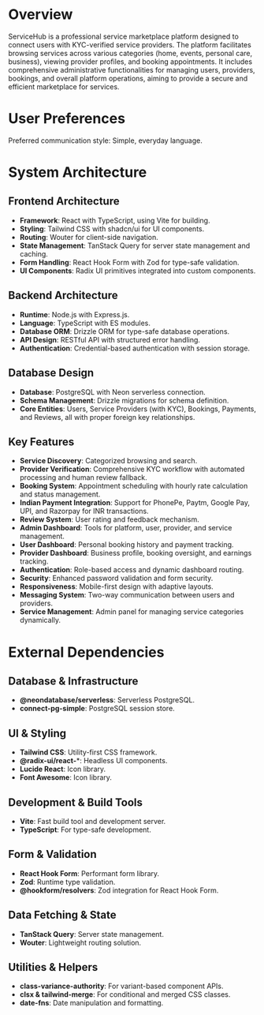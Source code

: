 # Overview

ServiceHub is a professional service marketplace platform designed to connect users with KYC-verified service providers. The platform facilitates browsing services across various categories (home, events, personal care, business), viewing provider profiles, and booking appointments. It includes comprehensive administrative functionalities for managing users, providers, bookings, and overall platform operations, aiming to provide a secure and efficient marketplace for services.

# User Preferences

Preferred communication style: Simple, everyday language.

# System Architecture

## Frontend Architecture
- **Framework**: React with TypeScript, using Vite for building.
- **Styling**: Tailwind CSS with shadcn/ui for UI components.
- **Routing**: Wouter for client-side navigation.
- **State Management**: TanStack Query for server state management and caching.
- **Form Handling**: React Hook Form with Zod for type-safe validation.
- **UI Components**: Radix UI primitives integrated into custom components.

## Backend Architecture
- **Runtime**: Node.js with Express.js.
- **Language**: TypeScript with ES modules.
- **Database ORM**: Drizzle ORM for type-safe database operations.
- **API Design**: RESTful API with structured error handling.
- **Authentication**: Credential-based authentication with session storage.

## Database Design
- **Database**: PostgreSQL with Neon serverless connection.
- **Schema Management**: Drizzle migrations for schema definition.
- **Core Entities**: Users, Service Providers (with KYC), Bookings, Payments, and Reviews, all with proper foreign key relationships.

## Key Features
- **Service Discovery**: Categorized browsing and search.
- **Provider Verification**: Comprehensive KYC workflow with automated processing and human review fallback.
- **Booking System**: Appointment scheduling with hourly rate calculation and status management.
- **Indian Payment Integration**: Support for PhonePe, Paytm, Google Pay, UPI, and Razorpay for INR transactions.
- **Review System**: User rating and feedback mechanism.
- **Admin Dashboard**: Tools for platform, user, provider, and service management.
- **User Dashboard**: Personal booking history and payment tracking.
- **Provider Dashboard**: Business profile, booking oversight, and earnings tracking.
- **Authentication**: Role-based access and dynamic dashboard routing.
- **Security**: Enhanced password validation and form security.
- **Responsiveness**: Mobile-first design with adaptive layouts.
- **Messaging System**: Two-way communication between users and providers.
- **Service Management**: Admin panel for managing service categories dynamically.

# External Dependencies

## Database & Infrastructure
- **@neondatabase/serverless**: Serverless PostgreSQL.
- **connect-pg-simple**: PostgreSQL session store.

## UI & Styling
- **Tailwind CSS**: Utility-first CSS framework.
- **@radix-ui/react-***: Headless UI components.
- **Lucide React**: Icon library.
- **Font Awesome**: Icon library.

## Development & Build Tools
- **Vite**: Fast build tool and development server.
- **TypeScript**: For type-safe development.

## Form & Validation
- **React Hook Form**: Performant form library.
- **Zod**: Runtime type validation.
- **@hookform/resolvers**: Zod integration for React Hook Form.

## Data Fetching & State
- **TanStack Query**: Server state management.
- **Wouter**: Lightweight routing solution.

## Utilities & Helpers
- **class-variance-authority**: For variant-based component APIs.
- **clsx & tailwind-merge**: For conditional and merged CSS classes.
- **date-fns**: Date manipulation and formatting.